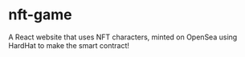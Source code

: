 # nft-game

A React website that uses NFT characters, minted on OpenSea using HardHat to make the smart contract!
